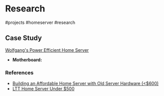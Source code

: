 # Research
#projects #homeserver #research

## Case Study
[Wolfgang's Power Efficient Home Server](https://www.youtube.com/watch?v=MucGkPUMjNo&list=WL&index=41)

- **Motherboard:**


### References
- [Building an Affordable Home Server with Old Server Hardware (<$600)](https://medium.com/swlh/building-an-affordable-home-server-with-old-server-hardware-600-4670f685ad45)
- [LTT Home Server Under $500](https://linustechtips.com/topic/999248-home-server-under-500/)